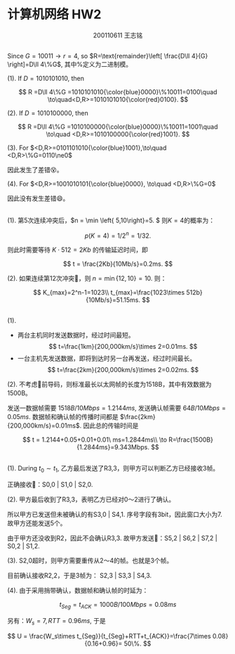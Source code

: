 # 计算机网络 HW2

<center> 200110611 王志铭 </center>

## 

Since $G=10011 \to r = 4$, so $R=\text{remainder}\left[ \frac{D\ll 4}{G} \right]=D\ll 4\%G$, 其中%定义为二进制模。

(1). If $D=1010101010$, then

$$
R =D\ll 4\%G =1010101010{\color{blue}0000}\%10011=0100\quad
\to\quad<D,R>=1010101010{\color{red}0100}.
$$

(2). If $D=1010100000$, then

$$
R =D\ll 4\%G =1010100000{\color{blue}0000}\%10011=1001\quad
\to\quad <D,R>=1010100000{\color{red}1001}.
$$

(3). For $<D,R>=0101101010{\color{blue}1001},\to\quad <D,R>\%G=0110\ne0$

因此发生了差错😵。

(4). For $<D,R>=1001010101{\color{blue}0000},  \to\quad <D,R>\%G=0$

因此没有发生差错😄。

## 

(1). 第5次连续冲突后，$n = \min \left\{  5,10\right\}=5. $ 则$K=4$的概率为：

$$
p(K=4)=1/2^n=1/32.
$$

则此时需要等待 $K\cdot 512=2Kb$ 的传输延迟时间，即

$$
t = \frac{2Kb}{10Mb/s}=0.2ms.
$$

(2). 如果连续第12次冲突🥺，则 $n=\min \left\{ 12,10 \right\} =10$. 则：

$$
K_{max}=2^n-1=1023\\
t_{max}=\frac{1023\times 512b}{10Mb/s}=51.15ms.
$$

##

(1).

- 两台主机同时发送数据时，经过时间最短。
  $$
  t=\frac{1km}{200,000km/s}\times 2=0.01ms.
  $$
- 一台主机先发送数据，即将到达时另一台再发送，经过时间最长。
  $$
  t=\frac{2km}{200,000km/s}\times 2=0.02ms.
  $$

(2). 不考虑🙈前导码，则标准最长以太网帧的长度为1518B，其中有效数据为1500B。

发送一数据帧需要 $1518B/10Mbps=1.2144ms$, 发送确认帧需要 $64B/10Mbps=0.05ms$. 数据帧和确认帧的传播时间都是 $\frac{2km}{200,000km/s}=0.01ms$. 因此总的传输时间是

$$
t = 1.2144+0.05+0.01+0.01\ ms=1.2844ms\\
\to R=\frac{1500B}{1.2844ms}=9.343Mbps.
$$

## 

(1).  During $t_0\sim t_1$, 乙方最后发送了R3,3，则甲方可以判断乙方已经接收3帧。

正确接收🫡：S0,0 | S1,0 | S2,0.

(2). 甲方最后收到了R3,3，表明乙方已经对0～2进行了确认。

所以甲方已发送但未被确认的有S3,0 | S4,1.
序号字段有3bit，因此窗口大小为7. 故甲方还能发送5个。

由于甲方还没收到R2，因此不会确认R3,3. 
故甲方发送💃：S5,2 | S6,2 | S7,2 | S0,2 | S1,2.

(3). S2,0超时，则甲方需要重传从2～4的帧。也就是3个帧。

目前确认接收R2,2，于是3帧为：
S2,3 | S3,3 | S4,3.

(4). 由于采用捎带确认，数据帧和确认帧的时延为：

$$
t_{Seg} = t_{ACK} = 1000B/100Mbps=0.08 ms
$$

另有：$W_s=7, RTT=0.96ms$, 于是

$$
U = \frac{W_s\times t_{Seg}}{t_{Seg}+RTT+t_{ACK}}=\frac{7\times 0.08}{0.16+0.96}= 50\%.
$$

